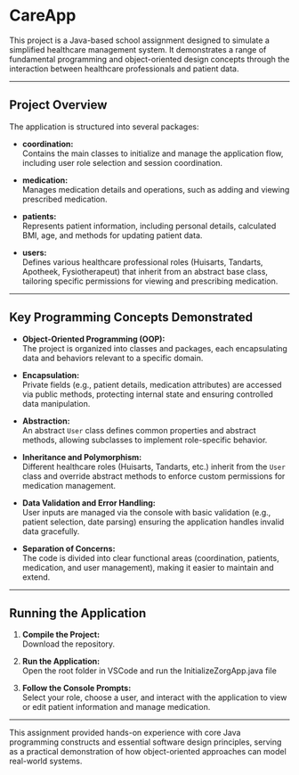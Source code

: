 # CareApp

This project is a Java-based school assignment designed to simulate a simplified healthcare management system. It demonstrates a range of fundamental programming and object-oriented design concepts through the interaction between healthcare professionals and patient data.

---

## Project Overview

The application is structured into several packages:

- **coordination:**  
  Contains the main classes to initialize and manage the application flow, including user role selection and session coordination.
  
- **medication:**  
  Manages medication details and operations, such as adding and viewing prescribed medication.
  
- **patients:**  
  Represents patient information, including personal details, calculated BMI, age, and methods for updating patient data.
  
- **users:**  
  Defines various healthcare professional roles (Huisarts, Tandarts, Apotheek, Fysiotherapeut) that inherit from an abstract base class, tailoring specific permissions for viewing and prescribing medication.

---

## Key Programming Concepts Demonstrated

- **Object-Oriented Programming (OOP):**  
  The project is organized into classes and packages, each encapsulating data and behaviors relevant to a specific domain.

- **Encapsulation:**  
  Private fields (e.g., patient details, medication attributes) are accessed via public methods, protecting internal state and ensuring controlled data manipulation.

- **Abstraction:**  
  An abstract `User` class defines common properties and abstract methods, allowing subclasses to implement role-specific behavior.

- **Inheritance and Polymorphism:**  
  Different healthcare roles (Huisarts, Tandarts, etc.) inherit from the `User` class and override abstract methods to enforce custom permissions for medication management.

- **Data Validation and Error Handling:**  
  User inputs are managed via the console with basic validation (e.g., patient selection, date parsing) ensuring the application handles invalid data gracefully.

- **Separation of Concerns:**  
  The code is divided into clear functional areas (coordination, patients, medication, and user management), making it easier to maintain and extend.

---

## Running the Application

1. **Compile the Project:**  
   Download the repository.

2. **Run the Application:**  
   Open the root folder in VSCode and run the InitializeZorgApp.java file

3. **Follow the Console Prompts:**  
   Select your role, choose a user, and interact with the application to view or edit patient information and manage medication.

---

This assignment provided hands-on experience with core Java programming constructs and essential software design principles, serving as a practical demonstration of how object-oriented approaches can model real-world systems.